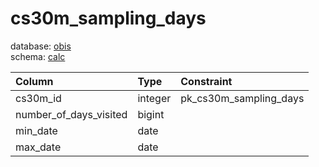 # cs30m_sampling_days
database: [obis](../)  
schema: [calc](calc)  

|Column|Type|Constraint|
|:---|:---|:---|
|cs30m_id|integer|pk_cs30m_sampling_days |
|number_of_days_visited|bigint||
|min_date|date||
|max_date|date||

